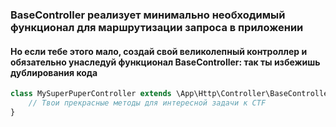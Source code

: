 ### BaseController реализует минимально необходимый функционал для маршрутизации запроса в приложении

#### Но если тебе этого мало, создай свой великолепный контроллер и обязательно унаследуй функционал BaseController: так ты избежишь дублирования кода

```php
class MySuperPuperController extends \App\Http\Controller\BaseController {
    // Твои прекрасные методы для интересной задачи к CTF
}
```